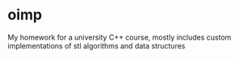 # oimp
My homework for a university C++ course, mostly includes custom implementations of stl algorithms and data structures
